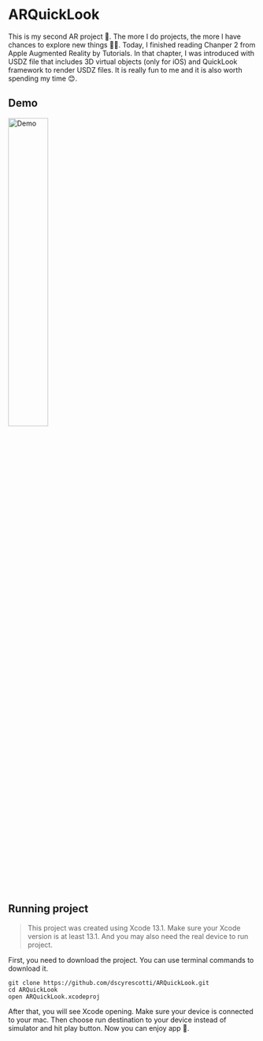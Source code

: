 # ARQuickLook

This is my second AR project 🎉. The more I do projects, the more I have chances to explore new things 👨‍💻. Today, I finished reading Chanper 2 from Apple Augmented Reality by Tutorials. In that chapter, I was introduced with USDZ file that includes 3D virtual objects (only for iOS) and QuickLook framework to render USDZ files. It is really fun to me and it is also worth spending my time 😊.

## Demo
<img src="https://github.com/dscyrescotti/ARQuickLook/blob/main/Assets/Demo.gif?raw=true" alt="Demo"  width="40%"/>

## Running project
> This project was created using Xcode 13.1. Make sure your Xcode version is at least 13.1. And you may also need the real device to run project.

First, you need to download the project. You can use terminal commands to download it.
```
git clone https://github.com/dscyrescotti/ARQuickLook.git
cd ARQuickLook
open ARQuickLook.xcodeproj
```
After that, you will see Xcode opening. Make sure your device is connected to your mac. Then choose run destination to your device instead of simulator and hit play button. Now you can enjoy app 🎉.